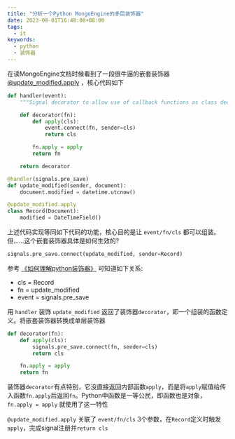 ```yaml
---
title: "分析一个Python MongoEngine的多层装饰器"
date: 2023-08-01T16:48:08+08:00
tags:
  - it
keywords:
  - python
  - 装饰器
---
```


在读MongoEngine文档时候看到了一段很牛逼的嵌套装饰器 [@update_modified.apply](https://github.com/MongoEngine/mongoengine/blob/master/docs/guide/signals.rst) ，核心代码如下
```python
def handler(event):
    """Signal decorator to allow use of callback functions as class decorators."""

    def decorator(fn):
        def apply(cls):
            event.connect(fn, sender=cls)
            return cls

        fn.apply = apply
        return fn

    return decorator

@handler(signals.pre_save)
def update_modified(sender, document):
    document.modified = datetime.utcnow()

@update_modified.apply
class Record(Document):
    modified = DateTimeField()
```

上述代码实现等同如下代码的功能，核心目的是让 `event/fn/cls` 都可以组装。但……这个嵌套装饰器具体是如何生效的?
```python
signals.pre_save.connect(update_modified, sender=Record)
```

参考 [《如何理解python装饰器》](https://www.zhihu.com/question/26930016) 可知道如下关系:
* cls = Record
* fn = update_modified
* event = signals.pre_save

用 `handler` 装饰 `update_modified` 返回了装饰器`decorator`，即一个组装的函数定义。将嵌套装饰器转换成单层装饰器
```python
def decorator(fn):
    def apply(cls):
        signals.pre_save.connect(fn, sender=cls)
        return cls

    fn.apply = apply
    return fn
```

装饰器`decorator`有点特别，它没直接返回内部函数`apply`，而是将`apply`赋值给传入函数`fn.apply`后返回`fn`。Python中函数是一等公民，即函数也是对象，`fn.apply = apply` 就使用了这一特性

`@update_modified.apply` 关联了 `event/fn/cls` 3个参数，在`Record`定义时触发`apply`，完成signal注册并`return cls`